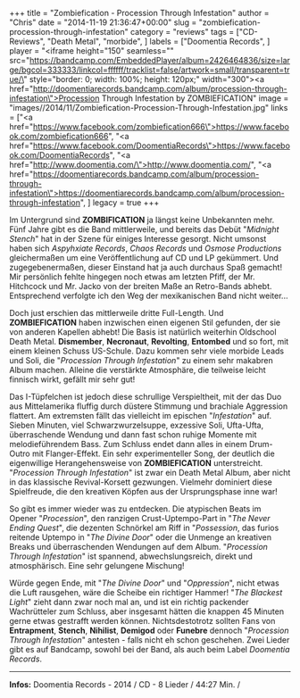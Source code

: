 +++
title = "Zombiefication - Procession Through Infestation"
author = "Chris"
date = "2014-11-19 21:36:47+00:00"
slug = "zombiefication-procession-through-infestation"
category = "reviews"
tags = ["CD-Reviews", "Death Metal", "morbide", ]
labels = ["Doomentia Records", ]
player = "<iframe height=\"150\" seamless=\"\" src=\"https://bandcamp.com/EmbeddedPlayer/album=2426464836/size=large/bgcol=333333/linkcol=ffffff/tracklist=false/artwork=small/transparent=true/\" style=\"border: 0; width: 100%; height: 120px;\" width=\"300\"><a href=\"http://doomentiarecords.bandcamp.com/album/procession-through-infestation\">Procession Through Infestation by ZOMBIEFICATION</a></iframe>"
image = "images//2014/11/Zombiefication-Procession-Through-Infestation.jpg"
links = ["<a href=\"https://www.facebook.com/zombiefication666\">https://www.facebook.com/zombiefication666</a>", "<a href=\"https://www.facebook.com/DoomentiaRecords\">https://www.facebook.com/DoomentiaRecords</a>", "<a href=\"http://www.doomentia.com/\">http://www.doomentia.com/</a>", "<a href=\"https://doomentiarecords.bandcamp.com/album/procession-through-infestation\">https://doomentiarecords.bandcamp.com/album/procession-through-infestation</a>", ]
legacy = true
+++

Im Untergrund sind **ZOMBIFICATION** ja längst keine Unbekannten mehr. Fünf Jahre gibt es die Band mittlerweile, und bereits das Debüt "_Midnight Stench_" hat in der Szene für einiges Interesse gesorgt. Nicht umsonst haben sich _Aspyhxiate Records_, _Chaos Records_ und _Osmose Productions_ gleichermaßen um eine Veröffentlichung auf CD und LP gekümmert. Und zugegebenermaßen, dieser Einstand hat ja auch durchaus Spaß gemacht! Mir persönlich fehlte hingegen noch etwas am letzten Pfiff, der Mr. Hitchcock und Mr. Jacko von der breiten Maße an Retro-Bands abhebt. Entsprechend verfolgte ich den Weg der mexikanischen Band nicht weiter...

Doch just erschien das mittlerweile dritte Full-Length. Und **ZOMBIEFICATION** haben inzwischen einen eigenen Stil gefunden, der sie von anderen Kapellen abhebt! Die Basis ist natürlich weiterhin Oldschool Death Metal. **Dismember**, **Necronaut**, **Revolting**, **Entombed** und so fort, mit einem kleinen Schuss US-Schule. Dazu kommen sehr viele morbide Leads und Soli, die "_Procession Through Infestation_" zu einem sehr makabren Album machen. Alleine die verstärkte Atmosphäre, die teilweise leicht finnisch wirkt, gefällt mir sehr gut!

Das I-Tüpfelchen ist jedoch diese schrullige Verspieltheit, mit der das Duo aus Mittelamerika fluffig durch düstere Stimmung und brachiale Aggression flattert. Am extremsten fällt das vielleicht im epischen "_Infestation_" auf. Sieben Minuten, viel Schwarzwurzelsuppe, exzessive Soli, Ufta-Ufta, überraschende Wendung und dann fast schon ruhige Momente mit melodieführendem Bass. Zum Schluss endet dann alles in einem Drum-Outro mit Flanger-Effekt. Ein sehr experimenteller Song, der deutlich die eigenwillige Herangehensweise von **ZOMBIEFICATION** unterstreicht. "_Procession Through Infestation_" ist zwar ein Death Metal Album, aber nicht in das klassische Revival-Korsett gezwungen. Vielmehr dominiert diese Spielfreude, die den kreativen Köpfen aus der Ursprungsphase inne war!

So gibt es immer wieder was zu entdecken. Die atypischen Beats im Opener "_Procession_", den ranzigen Crust-Uptempo-Part in "_The Never Ending Quest_", die dezenten Schnörkel am Riff in "_Possession_, das furios reitende Uptempo in "_The Divine Door_" oder die Unmenge an kreativen Breaks und überraschenden Wendungen auf dem Album. "_Procession Through Infestation_" ist spannend, abwechslungsreich, direkt und atmosphärisch. Eine sehr gelungene Mischung!

Würde gegen Ende, mit "_The Divine Door_" und "_Oppression_", nicht etwas die Luft rausgehen, wäre die Scheibe ein richtiger Hammer! "_The Blackest Light_" zieht dann zwar noch mal an, und ist ein richtig packender Wachrütteler zum Schluss, aber insgesamt hätten die knappen 45 Minuten gerne etwas gestrafft werden können. Nichtsdestotrotz sollten Fans von **Entrapment**, **Stench**, **Nihilist**, **Demigod** oder **Funebre** dennoch "_Procession Through Infestation_" antesten - falls nicht eh schon geschehen. Zwei Lieder gibt es auf Bandcamp, sowohl bei der Band, als auch beim Label _Doomentia Records_.





---
**Infos:**
Doomentia Records - 2014 / 
CD - 8 Lieder / 44:27 Min. / 

